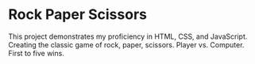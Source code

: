 # Rock Paper Scissors
This project demonstrates my proficiency in HTML, CSS, and JavaScript. 
Creating the classic game of rock, paper, scissors. Player vs. Computer. First to five wins.

